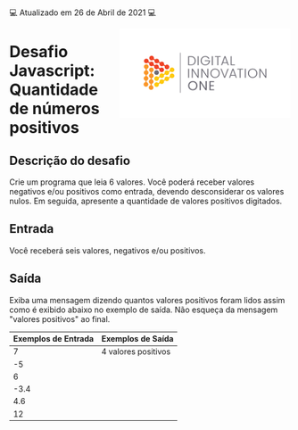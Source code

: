 :computer: Atualizado em 26 de Abril de 2021 :computer:

<img align="right" alt="GIF" height="160px" src="https://github.com/rdeconti/rdeconti-resources/blob/main/Digital%20Innovation%20One%20-%20Logotipo.png" />

# Desafio Javascript: Quantidade de números positivos

## Descrição do desafio

Crie um programa que leia 6 valores. Você poderá receber valores negativos e/ou positivos como entrada, devendo desconsiderar os valores nulos. Em seguida, apresente a quantidade de valores positivos digitados.

## Entrada

Você receberá seis valores, negativos e/ou positivos.

## Saída

Exiba uma mensagem dizendo quantos valores positivos foram lidos assim como é exibido abaixo no exemplo de saída. Não esqueça da mensagem "valores positivos" ao final.

| Exemplos de Entrada | Exemplos de Saída   |
| ------------------- | ------------------- |
| 7                   | 4 valores positivos |
| -5                  |                     |
| 6                   |                     |
| -3.4                |                     |
| 4.6                 |                     |
| 12                  |                     |
